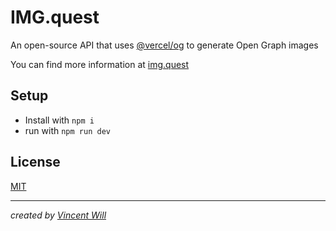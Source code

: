 # IMG.quest

An open-source API that uses [@vercel/og](https://vercel.com/docs/concepts/functions/edge-functions/og-image-api) to generate Open Graph images

You can find more information at [img.quest](https://img.quest/)

## Setup

- Install with `npm i`
- run with `npm run dev`

## License

[MIT](https://choosealicense.com/licenses/mit/)

---
*created by [Vincent Will](https://wweb.dev/)*

